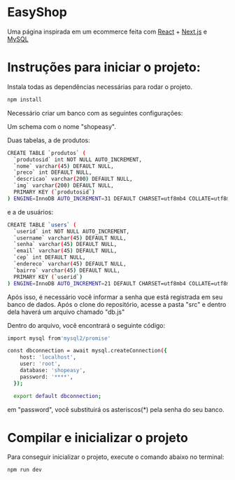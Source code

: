 # EasyShop
Uma página inspirada em um ecommerce feita com [React](https://react.dev) + [Next.js](https://nextjs.org) e [MySQL](https://www.mysql.com)

# Instruções para iniciar o projeto:

Instala todas as dependências necessárias para rodar o projeto.

```sh
npm install
```

Necessário criar um banco com as seguintes configurações:

Um schema com o nome "shopeasy".

Duas tabelas, a de produtos:

```sh
CREATE TABLE `produtos` (
  `produtosid` int NOT NULL AUTO_INCREMENT,
  `nome` varchar(45) DEFAULT NULL,
  `preco` int DEFAULT NULL,
  `descricao` varchar(200) DEFAULT NULL,
  `img` varchar(200) DEFAULT NULL,
  PRIMARY KEY (`produtosid`)
) ENGINE=InnoDB AUTO_INCREMENT=31 DEFAULT CHARSET=utf8mb4 COLLATE=utf8mb4_0900_ai_ci
```

e a de usuários:

```sh
CREATE TABLE `users` (
  `userid` int NOT NULL AUTO_INCREMENT,
  `username` varchar(45) DEFAULT NULL,
  `senha` varchar(45) DEFAULT NULL,
  `email` varchar(45) DEFAULT NULL,
  `cep` int DEFAULT NULL,
  `endereco` varchar(45) DEFAULT NULL,
  `bairro` varchar(45) DEFAULT NULL,
  PRIMARY KEY (`userid`)
) ENGINE=InnoDB AUTO_INCREMENT=21 DEFAULT CHARSET=utf8mb4 COLLATE=utf8mb4_0900_ai_ci
```


Após isso, é necessário você informar a senha que está registrada em seu banco de dados. Após o clone do repositório, acesse a pasta "src" e dentro dela haverá um arquivo chamado "db.js"

Dentro do arquivo, você encontrará o seguinte código:

```sh
import mysql from'mysql2/promise'

const dbconnection = await mysql.createConnection({
    host: 'localhost',
    user: 'root',
    database: 'shopeasy',
    password: '****',
  });

  export default dbconnection;
```


em "password", você substituirá os asteriscos(*) pela senha do seu banco.


# Compilar e inicializar o projeto

Para conseguir inicializar o projeto, execute o comando abaixo no terminal:

```sh
npm run dev
```
